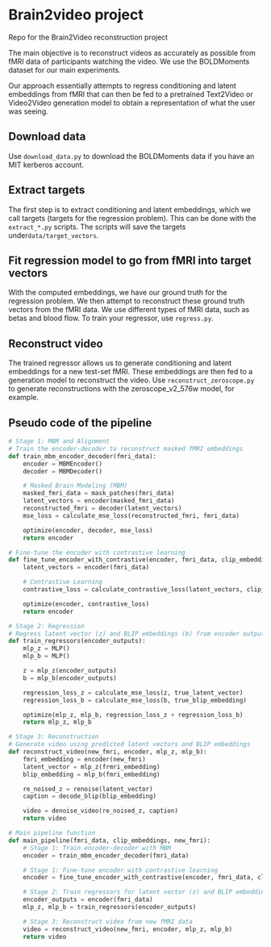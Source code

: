 # Brain2video project
Repo for the Brain2Video reconstruction project

The main objective is to reconstruct videos as accurately as possible from fMRI data of participants watching the video. We use the BOLDMoments dataset for our main experiments.

Our approach essentially attempts to regress conditioning and latent embeddings from fMRI that can then be fed to a pretrained Text2Video or Video2Video generation model to obtain a representation of what the user was seeing. 

## Download data
Use `download_data.py` to download the BOLDMoments data if you have an MIT kerberos account.

## Extract targets
The first step is to extract conditioning and latent embeddings, which we call targets (targets for the regression problem). This can be done with the `extract_*.py` scripts. The scripts will save the targets under`data/target_vectors`.

## Fit regression model to go from fMRI into target vectors
With the computed embeddings, we have our ground truth for the regression problem. We then attempt to reconstruct these ground truth vectors from the fMRI data. We use different types of fMRI data, such as betas and blood flow. To train your regressor, use `regress.py`.

## Reconstruct video
The trained regressor allows us to generate conditioning and latent embeddings for a new test-set fMRI. These embeddings are then fed to a generation model to reconstruct the video. Use `reconstruct_zeroscope.py` to generate reconstructions with the zeroscope_v2_576w model, for example.


## Pseudo code of the pipeline

```python
# Stage 1: MBM and Alignment
# Train the encoder-decoder to reconstruct masked fMRI embeddings
def train_mbm_encoder_decoder(fmri_data):
    encoder = MBMEncoder()
    decoder = MBMDecoder()

    # Masked Brain Modeling (MBM)
    masked_fmri_data = mask_patches(fmri_data)
    latent_vectors = encoder(masked_fmri_data)
    reconstructed_fmri = decoder(latent_vectors)
    mse_loss = calculate_mse_loss(reconstructed_fmri, fmri_data)

    optimize(encoder, decoder, mse_loss)
    return encoder

# Fine-tune the encoder with contrastive learning
def fine_tune_encoder_with_contrastive(encoder, fmri_data, clip_embeddings):
    latent_vectors = encoder(fmri_data)

    # Contrastive Learning
    contrastive_loss = calculate_contrastive_loss(latent_vectors, clip_embeddings)

    optimize(encoder, contrastive_loss)
    return encoder

# Stage 2: Regression
# Regress latent vector (z) and BLIP embeddings (b) from encoder outputs
def train_regressors(encoder_outputs):
    mlp_z = MLP()
    mlp_b = MLP()

    z = mlp_z(encoder_outputs)
    b = mlp_b(encoder_outputs)

    regression_loss_z = calculate_mse_loss(z, true_latent_vector)
    regression_loss_b = calculate_mse_loss(b, true_blip_embedding)

    optimize(mlp_z, mlp_b, regression_loss_z + regression_loss_b)
    return mlp_z, mlp_b

# Stage 3: Reconstruction
# Generate video using predicted latent vectors and BLIP embeddings
def reconstruct_video(new_fmri, encoder, mlp_z, mlp_b):
	fmri_embedding = encoder(new_fmri)
    latent_vector = mlp_z(frmri_embedding)
    blip_embedding = mlp_b(fmri_embedding)

    re_noised_z = renoise(latent_vector)
    caption = decode_blip(blip_embedding)

    video = denoise_video(re_noised_z, caption)
    return video

# Main pipeline function
def main_pipeline(fmri_data, clip_embeddings, new_fmri):
    # Stage 1: Train encoder-decoder with MBM
    encoder = train_mbm_encoder_decoder(fmri_data)

    # Stage 1: Fine-tune encoder with contrastive learning
    encoder = fine_tune_encoder_with_contrastive(encoder, fmri_data, clip_embeddings)

    # Stage 2: Train regressors for latent vector (z) and BLIP embeddings (b)
    encoder_outputs = encoder(fmri_data)
    mlp_z, mlp_b = train_regressors(encoder_outputs)

    # Stage 3: Reconstruct video from new fMRI data
    video = reconstruct_video(new_fmri, encoder, mlp_z, mlp_b)
    return video
```